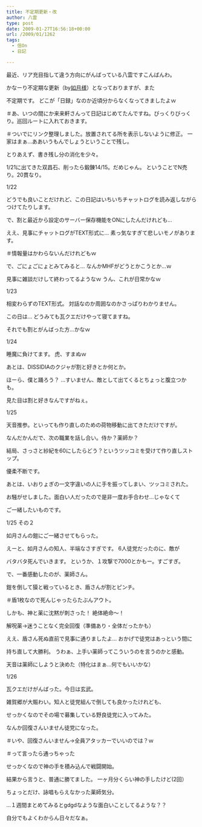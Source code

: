 ```yaml
---
title: 不定期更新・改
author: 八雲
type: post
date: 2009-01-27T16:56:18+00:00
url: /2009/01/1262
tags:
  - 信On
  - 日記

---
```

最近、リア充目指して違う方向にがんばっている八雲ですこんばんわ。
  
かなーり不定期な更新（by[如月様][1]）となっておりますが、また
  
不定期です。 どこが「日録」なのか近頃分からなくなってきましたよｗ
  
＃あ、いつの間にか来来軒さんって日記はじめてたんですね。びっくりびっくり。巡回ルートに入れておきます。
  
＃ついでにリンク整理しました。放置されてる所を表示しないように修正。 一家はまぁ…ああいうもんでしょうということで残し。

とりあえず、書き残し分の消化を少々。
  
1/21に出てきた双昌石、削ったら鍛錬14/15。だめじゃん。 ということでN売り。20貫なり。

1/22
  
どうでも良いことだけれど、この日記はいちいちチャットログを読み返しながらつけてたりします。
  
で、割と最近から設定のサーバー保存機能をONにしたんだけれども…
  
ええ、見事にチャットログがTEXT形式に… 素っ気なすぎて悲しいモノがあります。
  
＃情報量はかわらないんだけれどもｗ
  
で、ごにょごにょとみてみると… なんかMHFがどうとかこうとか…ｗ
  
見事に雑談だけして終わってるようなｗ うん、これが日常かなｗ

1/23
  
相変わらずのTEXT形式。 対話なのか周囲なのかさっぱりわかりません。
  
この日は… どうみても瓦クエだけやって寝てますね。
  
それでも割とがんばった方…かなｗ

1/24
  
睡魔に負けてます。 虎、すまぬｗ
  
あとは、DISSIDIAのクジャが割と好きとか何とか。
  
ほーら、僕と踊ろう？ …すいません、敵として出てくるとちょっと腹立つかも。
  
見た目は割と好きなんですがねぇ。

1/25
  
天音推参。といっても作り直しのための荷物移動に出てきただけですが。
  
なんだかんだで、次の職業を話し合い。侍か？薬師か？
  
結局、さっさと紗紀を60にしたらどう？というツッコミを受けて作り直しストップ。
  
優柔不断です。
  
あとは、いおりょぎの一文字違いの人に手を振ってしまい、ツッコミされた。
  
お騒がせしました。面白い人だったので是非一度お手合わせ…じゃなくて
  
ご一緒したいものです。

1/25 その２
  
如月さんの鎧にご一緒させてもらった。
  
えーと、如月さんの知人、半端なさすぎです。 6人徒党だったのに、敵が
  
バタバタ死んでいきます。 というか、１攻撃で7000とかもー。すごすぎ。
  
で、一番感動したのが、薬師さん。
  
鎧を倒して獏と戦っているとき、盾さんが割とピンチ。
  
＃盾1枚なので死んじゃったらたぶんアウト。
  
しかも、神と薬に沈黙が刺さった！ 絶体絶命～！
  
解呪薬→迷うことなく完全回復（準備あり・全体だったかも）
  
ええ、盾さん死ぬ直前で見事に通りましたよ… おかげで徒党はあっという間に
  
持ち直して大勝利。 うわぁ、上手い薬師ってこういうのを言うのかと感動。
  
天音は薬師にしようと決めた（特化はまぁ…何でもいいかな）

1/26
  
瓦クエだけがんばった。今日は玄武。
  
雑賀郷が大賑わい。知人と徒党組んで倒しても良かったけれども、
  
せっかくなのでその場で募集している野良徒党に入ってみた。
  
なんか回復さんいません徒党になった。
  
＃いや、回復さんいません→全員アタッカーでいいのでは？ｗ
  
＃って言ったら通っちゃった
  
せっかくなので神の手を積み込んで戦闘開始。
  
結果から言うと、普通に勝てました。 一ヶ月分くらい神の手したけど(2回）
  
ちょっとだけ、詠唱もらえなかった薬師気分。

…１週間まとめてみるとgdgdなような面白いことしてるような？？
  
自分でもよくわからん日々だなぁ。

 [1]: http://hp13.0zero.jp/313/kisaragike
